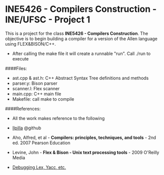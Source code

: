 # INE5426 - Compilers Construction - INE/UFSC - Project 1

This is a project for the class **INE5426 - Compilers Construction**.
The objective is to begin building a compiler for a version of the Allen language using FLEX&BISON/C++.

* After calling the make file it will create a runnable "run". Call ./run to execute

####Files:
* ast.cpp & ast.h: C++ Abstract Syntax Tree definitions and methods
* parser.y: Bison parser
* scanner.l: Flex scanner
* main.cpp: C++ main file
* Makefile: call make to compile

####References:
- All the work makes reference to the following
* [llpilla](https://github.com/llpilla/compiler_examples) @github

* Aho, Alfred, et al - **Compilers: principles, techniques, and tools** - 2nd ed. 2007 Pearson Education

* Levine, John - **Flex & Bison - Unix text processing tools** - 2009 O'Reilly Media

* [Debugging Lex, Yacc, etc.](http://www.cs.man.ac.uk/~pjj/cs212/debug.html)

